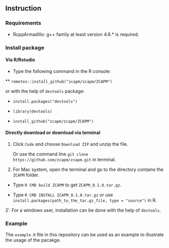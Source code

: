## Instruction
### Requirements
* RcppArmadillo: g++ family at least version 4.6.* is required.

### Install package
#### Via R/Rstudio

* Type the following command in the R console: 

** `remotes::install_github("zcapm/zcapm/ZCAPM")`

or with the help of `devtools` package:

* `install.packages("devtools")`

* `library(devtools)`
 
* `install_github("zcapm/zcapm/ZCAPM")`

#### Directly download or download via terminal

1. Click `Code` and choose `Download ZIP` and unzip the file. 
   
   Or use the command line `git clone https://github.com/zcapm/zcapm.git` in terminal. 

2. For Mac system, open the terminal and go to the directory contains the `ZCAPM` folder. 

* Type `R CMD build ZCAPM` to get `ZCAPM_0.1.0.tar.gz`.

* Type `R CMD INSTALL ZCAPM_0.1.0.tar.gz` or use `install.packages(path_to_the_tar.gz_file, type = "source")` in R.

2'. For a windows user, installation can be done with the help of `devtools`. 


### Example
The `example.R` file in this repository can be used as an example to illustrate the usage of the pacakge.

<!--
**zcapm/zcapm** is a ✨ _special_ ✨ repository because its `README.md` (this file) appears on your GitHub profile.
-->
